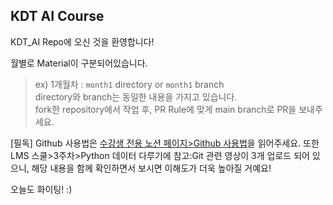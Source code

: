 ## KDT AI Course

KDT_AI Repo에 오신 것을 환영합니다!

월별로 Material이 구분되어있습니다.
> ex) 1개월차 : `month1` directory or `month1` branch  
> directory와 branch는 동일한 내용을 가지고 있습니다.  
> fork한 repository에서 작업 후, PR Rule에 맞게 main branch로 PR을 보내주세요.  
  

[필독]
Github 사용법은 [수강생 전용 노션 페이지>Github 사용법](https://prgrms.notion.site/Github-43f9526efb7645e6ac1c571aa5d7eecf)을 읽어주세요. 
또한 LMS 스쿨>3주차>Python 데이터 다루기에 참고:Git 관련 영상이 3개 업로드 되어 있으니, 해당 내용을 함께 확인하면서 보시면 이해도가 더욱 높아질 거예요!


오늘도 화이팅! :)
